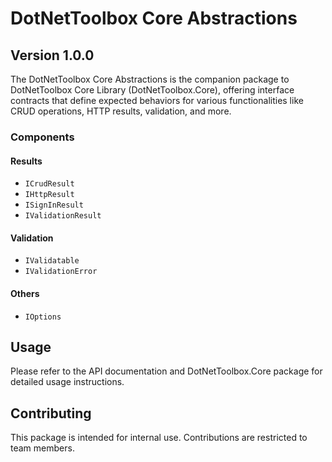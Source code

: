 # DotNetToolbox Core Abstractions

## Version 1.0.0

The DotNetToolbox Core Abstractions is the companion package to DotNetToolbox Core Library (DotNetToolbox.Core), offering interface contracts that define expected behaviors for various functionalities like CRUD operations, HTTP results, validation, and more.

### Components

#### Results

- `ICrudResult`
- `IHttpResult`
- `ISignInResult`
- `IValidationResult`

#### Validation

- `IValidatable`
- `IValidationError`

#### Others

- `IOptions`

## Usage

Please refer to the API documentation and DotNetToolbox.Core package for detailed usage instructions.

## Contributing

This package is intended for internal use. Contributions are restricted to team members.
